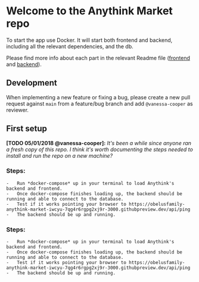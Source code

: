 # Welcome to the Anythink Market repo

To start the app use Docker. It will start both frontend and backend, including all the relevant dependencies, and the db.

Please find more info about each part in the relevant Readme file ([frontend](frontend/readme.md) and [backend](backend/README.md)).

## Development

When implementing a new feature or fixing a bug, please create a new pull request against `main` from a feature/bug branch and add `@vanessa-cooper` as reviewer.

## First setup

**[TODO 05/01/2018 @vanessa-cooper]:** _It's been a while since anyone ran a fresh copy of this repo. I think it's worth documenting the steps needed to install and run the repo on a new machine?_

### Steps:
    -   Run *docker-compose* up in your terminal to load Anythink's backend and frontend.
    -   Once docker-compose finishes loading up, the backend should be running and able to connect to the database.
    -   Test if it works pointing your browser to https://obelusfamily-anythink-market-iwcyu-7qg4r6rgpg2xj9r-3000.githubpreview.dev/api/ping
    -   The backend should be up and running.

### Steps:
    -   Run *docker-compose* up in your terminal to load Anythink's backend and frontend.
    -   Once docker-compose finishes loading up, the backend should be running and able to connect to the database.
    -   Test if it works pointing your browser to https://obelusfamily-anythink-market-iwcyu-7qg4r6rgpg2xj9r-3000.githubpreview.dev/api/ping
    -   The backend should be up and running.